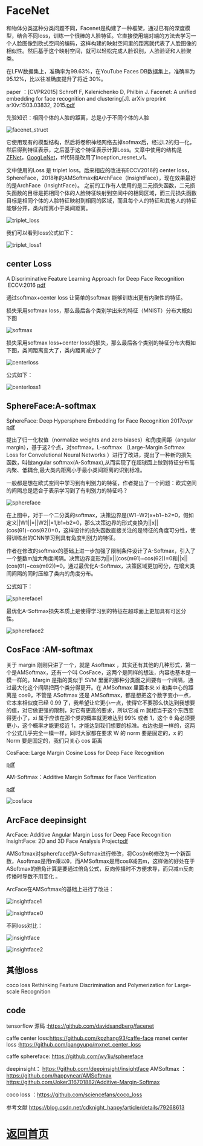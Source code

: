 
# FaceNet

和物体分类这种分类问题不同，Facenet是构建了一种框架，通过已有的深度模型，结合不同loss，训练一个很棒的人脸特征。它直接使用端对端的方法去学习一个人脸图像到欧式空间的编码，这样构建的映射空间里的距离就代表了人脸图像的相似性。然后基于这个映射空间，就可以轻松完成人脸识别，人脸验证和人脸聚类。



在LFW数据集上，准确率为99.63%，在YouTube Faces DB数据集上，准确率为95.12%，比以往准确度提升了将近 30%。 

paper ：[CVPR2015] Schroff F, Kalenichenko D, Philbin J. Facenet: A unified embedding for face recognition and clustering[J]. arXiv preprint arXiv:1503.03832, 2015.[pdf](https://arxiv.org/pdf/1503.03832.pdf) 


先验知识：相同个体的人脸的距离，总是小于不同个体的人脸


![facenet_struct](https://github.com/weslynn/graphic-deep-neural-network/blob/master/otherpic/facepic/facenet_struct.png)

它使用现有的模型结构，然后将卷积神经网络去掉sofmax后，经过L2的归一化，然后得到特征表示，之后基于这个特征表示计算Loss。文章中使用的结构是[ZFNet](https://github.com/weslynn/graphic-deep-neural-network/blob/master/object%20classification%20%E7%89%A9%E4%BD%93%E5%88%86%E7%B1%BB/AlexNet.md)，[GoogLeNet](https://github.com/weslynn/graphic-deep-neural-network/blob/master/object%20classification%20%E7%89%A9%E4%BD%93%E5%88%86%E7%B1%BB/GoogLeNet.md)，tf代码是改用了Inception_resnet_v1。

文中使用的Loss 是 triplet loss。后来相应的改进有ECCV2016的 center loss，SphereFace，2018年的AMSoftmax和ArchFace（InsightFace），现在效果最好的是ArchFace（InsightFace）。
之前的工作有人使用的是二元损失函数，二元损失函数的目标是把相同个体的人脸特征映射到空间中的相同区域，而三元损失函数目标是相同个体的人脸特征映射到相同的区域，而且每个人的特征和其他人的特征能够分开，类内距离小于类间距离。 

![triplet_loss](https://github.com/weslynn/graphic-deep-neural-network/blob/master/otherpic/facepic/tripleloss.png)

我们可以看到loss公式如下：

![triplet_loss1](https://github.com/weslynn/graphic-deep-neural-network/blob/master/otherpic/facepic/tripleloss1.png)

## center Loss 

A Discriminative Feature Learning Approach for Deep Face Recognition  ECCV:2016 [pdf](http://ydwen.github.io/papers/WenECCV16.pdf)

通过softmax+center loss 让简单的softmax 能够训练出更有内聚性的特征。

损失采用softmax loss，那么最后各个类别学出来的特征（MNIST）分布大概如下图

![softmax](https://github.com/weslynn/graphic-deep-neural-network/blob/master/otherpic/facepic/softmax.png)

损失采用softmax loss+center loss的损失，那么最后各个类别的特征分布大概如下图，类间距离变大了，类内距离减少了

![centerloss](https://github.com/weslynn/graphic-deep-neural-network/blob/master/otherpic/facepic/centerloss.png)

公式如下：

![centerloss1](https://github.com/weslynn/graphic-deep-neural-network/blob/master/otherpic/facepic/centerloss1.png)


## SphereFace:A-softmax
SphereFace: Deep Hypersphere Embedding for Face Recognition 2017cvpr
[pdf](https://arxiv.org/pdf/1704.08063.pdf)

提出了归一化权值（normalize weights and zero biases）和角度间距（angular margin），基于这2个点，对softmax，L-softmax （Large-Margin Softmax Loss for Convolutional Neural Networks ）进行了改进，提出了一种新的损失函数，叫做angular softmax(A-Softmax),从而实现了在超球面上做到特征分布高内聚、低耦合,最大类内距离小于最小类间距离的识别标准。

一般都是想在欧式空间中学习到有判别力的特征，作者提出了一个问题：欧式空间的间隔总是适合于表示学习到了有判别力的特征吗？ 



![sphereface](https://github.com/weslynn/graphic-deep-neural-network/blob/master/otherpic/facepic/sphereface.png)

在上图中，对于一个二分类的softmax，决策边界是(W1−W2)x+b1−b2=0，假如定义||W1||=||W2||=1,b1=b2=0，那么决策边界的形式变换为||x||(cos(θ1)−cos(θ2))=0，这样设计的损失函数直接关注的是特征的角度可分性，使得训练出的CNN学习到具有角度判别力的特征。

作者在修改的softmax的基础上进一步加强了限制条件设计了A-Softmax，引入了一个整数m加大角度间隔。决策边界变形为||x||(cos(mθ1)−cos(θ2))=0和||x||(cos(θ1)−cos(mθ2))=0。通过最优化A-Softmax，决策区域更加可分，在增大类间间隔的同时压缩了类内的角度分布。


公式如下：

![sphereface1](https://github.com/weslynn/graphic-deep-neural-network/blob/master/otherpic/facepic/sphereface1.png)

最优化A-Softmax损失本质上是使得学习到的特征在超球面上更加具有可区分性。


![sphereface2](https://github.com/weslynn/graphic-deep-neural-network/blob/master/otherpic/facepic/sphereface2.png)


## CosFace :AM-softmax

关于 margin 刚刚只讲了一个，就是 Asoftmax ，其实还有其他的几种形式，第一个是AMSoftmax，还有一个叫 CosFace，这两个是同样的想法，内容也基本是一模一样的。Margin 是指的类似于 SVM 里面的那种分类面之间要有一个间隔，通过最大化这个间隔把两个类分得更开。在 AMSoftmax 里面本来 xi 和类中心的距离是 cosθ，不管是 ASoftmax 还是 AMSoftmax，都是想把这个数字变小一点，它本来相似度已经 0.99 了，我希望让它更小一点，使得它不要那么快达到我想要的值，对它做更强的限制，对它有更高的要求，所以它减 m 就相当于这个东西变得更小了，xi 属于应该在那个类的概率就更难达到 99% 或者 1，这个 θ 角必须要更小，这个概率才能更接近 1，才能达到我们想要的标准。右边也是一样的，这两个公式几乎完全一模一样，同时大家都在要求 W 的 norm 要是固定的，x 的 Norm 要是固定的，我们只关心 cos 距离


CosFace: Large Margin Cosine Loss for Deep Face Recognition

[pdf](https://arxiv.org/pdf/1801.09414.pdf)

AM-Softmax：Additive Margin Softmax for Face Verification

[pdf](https://arxiv.org/pdf/1801.05599.pdf)

![cosface](https://github.com/weslynn/graphic-deep-neural-network/blob/master/otherpic/facepic/cosface.png)

## ArcFace deepinsight


ArcFace: Additive Angular Margin Loss for Deep Face Recognition
InsightFace: 2D and 3D Face Analysis Project[pdf](https://arxiv.org/pdf/1801.07698.pdf) 

AMSoftmax对sphereface的A-Softmax进行修改，将Cos(mθ)修改为一个新函数，Asoftmax是用m乘以θ，而AMSoftmax是用cosθ减去m，这样做的好处在于ASoftmax的倍角计算是要通过倍角公式，反向传播时不方便求导，而只减m反向传播时导数不用变化
。

ArcFace在AMSoftmax的基础上进行了改进：

![insightface1](https://github.com/weslynn/graphic-deep-neural-network/blob/master/otherpic/facepic/insightface1.png)

![insightface0](https://github.com/weslynn/graphic-deep-neural-network/blob/master/otherpic/facepic/arcface.png)


不同loss对比：

![insightface](https://github.com/weslynn/graphic-deep-neural-network/blob/master/otherpic/facepic/insightface.png)

![insightface2](https://github.com/weslynn/graphic-deep-neural-network/blob/master/otherpic/facepic/insightface2.png)

## 其他loss

coco loss
Rethinking Feature Discrimination and Polymerization for Large-scale Recognition

## code
 tensorflow 源码 :https://github.com/davidsandberg/facenet

 caffe center loss:https://github.com/kpzhang93/caffe-face
 mxnet center loss :https://github.com/pangyupo/mxnet_center_loss
 
 caffe sphereface:  https://github.com/wy1iu/sphereface

 deepinsight： https://github.com/deepinsight/insightface
 AMSoftmax ：https://github.com/happynear/AMSoftmax
             https://github.com/Joker316701882/Additive-Margin-Softmax

 coco loss ：https://github.com/sciencefans/coco_loss

参考文献 https://blog.csdn.net/cdknight_happy/article/details/79268613


# [返回首页](https://github.com/weslynn/graphic-deep-neural-network/)